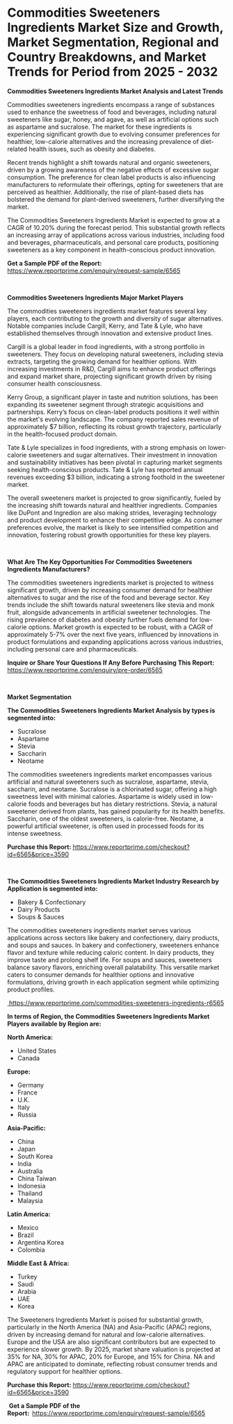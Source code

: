 <p><h1>Commodities Sweeteners Ingredients Market Size and Growth, Market Segmentation, Regional and Country Breakdowns, and Market Trends for Period from 2025 -  2032</h1></p><p><strong>Commodities Sweeteners Ingredients Market Analysis and Latest Trends</strong></p>
<p><p>Commodities sweeteners ingredients encompass a range of substances used to enhance the sweetness of food and beverages, including natural sweeteners like sugar, honey, and agave, as well as artificial options such as aspartame and sucralose. The market for these ingredients is experiencing significant growth due to evolving consumer preferences for healthier, low-calorie alternatives and the increasing prevalence of diet-related health issues, such as obesity and diabetes. </p><p>Recent trends highlight a shift towards natural and organic sweeteners, driven by a growing awareness of the negative effects of excessive sugar consumption. The preference for clean label products is also influencing manufacturers to reformulate their offerings, opting for sweeteners that are perceived as healthier. Additionally, the rise of plant-based diets has bolstered the demand for plant-derived sweeteners, further diversifying the market.</p><p>The Commodities Sweeteners Ingredients Market is expected to grow at a CAGR of 10.20% during the forecast period. This substantial growth reflects an increasing array of applications across various industries, including food and beverages, pharmaceuticals, and personal care products, positioning sweeteners as a key component in health-conscious product innovation.</p></p>
<p><strong>Get a Sample PDF of the Report:&nbsp;</strong> <a href="https://www.reportprime.com/enquiry/request-sample/6565?utm_campaign=4578&utm_medium=2&utm_source=Github&utm_content=ia&utm_term=16052025&utm_id=commodities-sweeteners-ingredients">https://www.reportprime.com/enquiry/request-sample/6565</a></p>
<p>&nbsp;</p>
<p><strong>Commodities Sweeteners Ingredients Major Market Players</strong></p>
<p><p>The commodities sweeteners ingredients market features several key players, each contributing to the growth and diversity of sugar alternatives. Notable companies include Cargill, Kerry, and Tate & Lyle, who have established themselves through innovation and extensive product lines.</p><p>Cargill is a global leader in food ingredients, with a strong portfolio in sweeteners. They focus on developing natural sweeteners, including stevia extracts, targeting the growing demand for healthier options. With increasing investments in R&D, Cargill aims to enhance product offerings and expand market share, projecting significant growth driven by rising consumer health consciousness.</p><p>Kerry Group, a significant player in taste and nutrition solutions, has been expanding its sweetener segment through strategic acquisitions and partnerships. Kerry’s focus on clean-label products positions it well within the market's evolving landscape. The company reported sales revenue of approximately $7 billion, reflecting its robust growth trajectory, particularly in the health-focused product domain.</p><p>Tate & Lyle specializes in food ingredients, with a strong emphasis on lower-calorie sweeteners and sugar alternatives. Their investment in innovation and sustainability initiatives has been pivotal in capturing market segments seeking health-conscious products. Tate & Lyle has reported annual revenues exceeding $3 billion, indicating a strong foothold in the sweetener market.</p><p>The overall sweeteners market is projected to grow significantly, fueled by the increasing shift towards natural and healthier ingredients. Companies like DuPont and Ingredion are also making strides, leveraging technology and product development to enhance their competitive edge. As consumer preferences evolve, the market is likely to see intensified competition and innovation, fostering robust growth opportunities for these key players.</p></p>
<p>&nbsp;</p>
<p><strong>What Are The Key Opportunities For Commodities Sweeteners Ingredients Manufacturers?</strong></p>
<p><p>The commodities sweeteners ingredients market is projected to witness significant growth, driven by increasing consumer demand for healthier alternatives to sugar and the rise of the food and beverage sector. Key trends include the shift towards natural sweeteners like stevia and monk fruit, alongside advancements in artificial sweetener technologies. The rising prevalence of diabetes and obesity further fuels demand for low-calorie options. Market growth is expected to be robust, with a CAGR of approximately 5-7% over the next five years, influenced by innovations in product formulations and expanding applications across various industries, including personal care and pharmaceuticals.</p></p>
<p><strong>Inquire or Share Your Questions If Any Before Purchasing This Report:</strong> <a href="https://www.reportprime.com/enquiry/pre-order/6565?utm_campaign=4578&utm_medium=2&utm_source=Github&utm_content=ia&utm_term=16052025&utm_id=commodities-sweeteners-ingredients">https://www.reportprime.com/enquiry/pre-order/6565</a></p>
<p>&nbsp;</p>
<p><strong>Market Segmentation</strong></p>
<p><strong>The Commodities Sweeteners Ingredients Market Analysis by types is segmented into:</strong></p>
<p><ul><li>Sucralose</li><li>Aspartame</li><li>Stevia</li><li>Saccharin</li><li>Neotame</li></ul></p>
<p><p>The commodities sweeteners ingredients market encompasses various artificial and natural sweeteners such as sucralose, aspartame, stevia, saccharin, and neotame. Sucralose is a chlorinated sugar, offering a high sweetness level with minimal calories. Aspartame is widely used in low-calorie foods and beverages but has dietary restrictions. Stevia, a natural sweetener derived from plants, has gained popularity for its health benefits. Saccharin, one of the oldest sweeteners, is calorie-free. Neotame, a powerful artificial sweetener, is often used in processed foods for its intense sweetness.</p></p>
<p><strong>Purchase this Report:&nbsp;</strong><a href="https://www.reportprime.com/checkout?id=6565&price=3590&utm_campaign=4578&utm_medium=2&utm_source=Github&utm_content=ia&utm_term=16052025&utm_id=commodities-sweeteners-ingredients">https://www.reportprime.com/checkout?id=6565&price=3590</a></p>
<p>&nbsp;</p>
<p><strong>The Commodities Sweeteners Ingredients Market Industry Research by Application is segmented into:</strong></p>
<p><ul><li>Bakery & Confectionary</li><li>Dairy Products</li><li>Soups & Sauces</li></ul></p>
<p><p>The commodities sweeteners ingredients market serves various applications across sectors like bakery and confectionery, dairy products, and soups and sauces. In bakery and confectionery, sweeteners enhance flavor and texture while reducing caloric content. In dairy products, they improve taste and prolong shelf life. For soups and sauces, sweeteners balance savory flavors, enriching overall palatability. This versatile market caters to consumer demands for healthier options and innovative formulations, driving growth in each application segment while optimizing product profiles.</p></p>
<p><a href="https://www.reportprime.com/commodities-sweeteners-ingredients-r6565?utm_campaign=4578&utm_medium=2&utm_source=Github&utm_content=ia&utm_term=16052025&utm_id=commodities-sweeteners-ingredients">&nbsp;https://www.reportprime.com/commodities-sweeteners-ingredients-r6565</a></p>
<p><strong>In terms of Region, the Commodities Sweeteners Ingredients Market Players available by Region are:</strong></p>
<p>
    <p> <strong> North America: </strong>
        <ul>
            <li>United States</li>
            <li>Canada</li>
        </ul>
        </p> 
    <p> <strong> Europe: </strong>
        <ul>
            <li>Germany</li>
            <li>France</li>
            <li>U.K.</li>
            <li>Italy</li>
            <li>Russia</li>
        </ul>
        </p> 
    <p> <strong> Asia-Pacific: </strong>
        <ul>
            <li>China</li>
            <li>Japan</li>
            <li>South Korea</li>
            <li>India</li>
            <li>Australia</li>
            <li>China Taiwan</li>
            <li>Indonesia</li>
            <li>Thailand</li>
            <li>Malaysia</li>
        </ul>
        </p> 
    <p> <strong> Latin America: </strong>
        <ul>
            <li>Mexico</li>
            <li>Brazil</li>
            <li>Argentina Korea</li>
            <li>Colombia</li>
        </ul>
        </p> 
    <p> <strong> Middle East & Africa: </strong>
        <ul>
            <li>Turkey</li>
            <li>Saudi</li>
            <li>Arabia</li>
            <li>UAE</li>
            <li>Korea</li>
        </ul>
    </p>
    </p>
<p><p>The Sweeteners Ingredients Market is poised for substantial growth, particularly in the North America (NA) and Asia-Pacific (APAC) regions, driven by increasing demand for natural and low-calorie alternatives. Europe and the USA are also significant contributors but are expected to experience slower growth. By 2025, market share valuation is projected at 35% for NA, 30% for APAC, 20% for Europe, and 15% for China. NA and APAC are anticipated to dominate, reflecting robust consumer trends and regulatory support for healthier options.</p></p>
<p><strong>Purchase this Report: </strong><a href="https://www.reportprime.com/checkout?id=6565&price=3590&utm_campaign=4578&utm_medium=2&utm_source=Github&utm_content=ia&utm_term=16052025&utm_id=commodities-sweeteners-ingredients">https://www.reportprime.com/checkout?id=6565&price=3590</a></p>
<p>&nbsp;<strong>Get a Sample PDF of the Report:&nbsp;&nbsp;</strong><a href="https://www.reportprime.com/enquiry/request-sample/6565?utm_campaign=4578&utm_medium=2&utm_source=Github&utm_content=ia&utm_term=16052025&utm_id=commodities-sweeteners-ingredients">https://www.reportprime.com/enquiry/request-sample/6565</a></p>
<p><strong></strong></p>
<p><p></p><p></p><p></p></p>